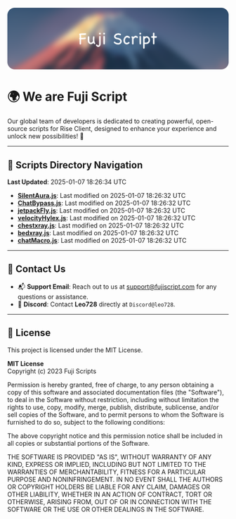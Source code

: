 ![Banner](.github/b.webp)

# 🌍 **We are Fuji Script**

Our global team of developers is dedicated to creating powerful, open-source scripts for Rise Client, designed to enhance your experience and unlock new possibilities! 🌟

---
<!-- SCRIPTS_NAVIGATION_START -->
## 📂 **Scripts Directory Navigation**

**Last Updated**: 2025-01-07 18:26:34 UTC

- **[SilentAura.js](scripts/SilentAura.js)**: Last modified on 2025-01-07 18:26:32 UTC
- **[ChatBypass.js](scripts/ChatBypass.js)**: Last modified on 2025-01-07 18:26:32 UTC
- **[jetpackFly.js](scripts/jetpackFly.js)**: Last modified on 2025-01-07 18:26:32 UTC
- **[velocityHylex.js](scripts/velocityHylex.js)**: Last modified on 2025-01-07 18:26:32 UTC
- **[chestxray.js](scripts/chestxray.js)**: Last modified on 2025-01-07 18:26:32 UTC
- **[bedxray.js](scripts/bedxray.js)**: Last modified on 2025-01-07 18:26:32 UTC
- **[chatMacro.js](scripts/chatMacro.js)**: Last modified on 2025-01-07 18:26:32 UTC

<!-- SCRIPTS_NAVIGATION_END -->

---

## 💬 **Contact Us**  
- 📬 **Support Email**: Reach out to us at [support@fujiscript.com](mailto:support@fujiscript.com) for any questions or assistance.  
- 💬 **Discord**: Contact **Leo728** directly at `Discord@leo728`.

---

## 📜 **License**

This project is licensed under the MIT License.  

**MIT License**  
Copyright (c) 2023 Fuji Scripts  

Permission is hereby granted, free of charge, to any person obtaining a copy of this software and associated documentation files (the "Software"), to deal in the Software without restriction, including without limitation the rights to use, copy, modify, merge, publish, distribute, sublicense, and/or sell copies of the Software, and to permit persons to whom the Software is furnished to do so, subject to the following conditions:  

The above copyright notice and this permission notice shall be included in all copies or substantial portions of the Software.  

THE SOFTWARE IS PROVIDED "AS IS", WITHOUT WARRANTY OF ANY KIND, EXPRESS OR IMPLIED, INCLUDING BUT NOT LIMITED TO THE WARRANTIES OF MERCHANTABILITY, FITNESS FOR A PARTICULAR PURPOSE AND NONINFRINGEMENT. IN NO EVENT SHALL THE AUTHORS OR COPYRIGHT HOLDERS BE LIABLE FOR ANY CLAIM, DAMAGES OR OTHER LIABILITY, WHETHER IN AN ACTION OF CONTRACT, TORT OR OTHERWISE, ARISING FROM, OUT OF OR IN CONNECTION WITH THE SOFTWARE OR THE USE OR OTHER DEALINGS IN THE SOFTWARE.  
